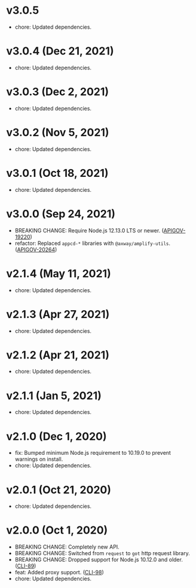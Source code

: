 # v3.0.5

 * chore: Updated dependencies.

# v3.0.4 (Dec 21, 2021)

 * chore: Updated dependencies.

# v3.0.3 (Dec 2, 2021)

 * chore: Updated dependencies.

# v3.0.2 (Nov 5, 2021)

 * chore: Updated dependencies.

# v3.0.1 (Oct 18, 2021)

 * chore: Updated dependencies.

# v3.0.0 (Sep 24, 2021)

 * BREAKING CHANGE: Require Node.js 12.13.0 LTS or newer.
   ([APIGOV-19220](https://jira.axway.com/browse/APIGOV-19220))
 * refactor: Replaced `appcd-*` libraries with `@axway/amplify-utils`.
   ([APIGOV-20264](https://jira.axway.com/browse/APIGOV-20264))

# v2.1.4 (May 11, 2021)

 * chore: Updated dependencies.

# v2.1.3 (Apr 27, 2021)

 * chore: Updated dependencies.

# v2.1.2 (Apr 21, 2021)

 * chore: Updated dependencies.

# v2.1.1 (Jan 5, 2021)

 * chore: Updated dependencies.

# v2.1.0 (Dec 1, 2020)

 * fix: Bumped minimum Node.js requirement to 10.19.0 to prevent warnings on install.
 * chore: Updated dependencies.

# v2.0.1 (Oct 21, 2020)

 * chore: Updated dependencies.

# v2.0.0 (Oct 1, 2020)

 * BREAKING CHANGE: Completely new API.
 * BREAKING CHANGE: Switched from `request` to `got` http request library.
 * BREAKING CHANGE: Dropped support for Node.js 10.12.0 and older.
   ([CLI-89](https://jira.axway.com/browse/CLI-89))
 * feat: Added proxy support. ([CLI-98](https://jira.axway.com/browse/CLI-98))
 * chore: Updated dependencies.

